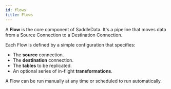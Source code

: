 ```yaml
---
id: flows
title: Flows
---
```


A **Flow** is the core component of SaddleData. It's a pipeline that moves data from a Source Connection to a Destination Connection.

Each Flow is defined by a simple configuration that specifies:

*   The **source** connection.
*   The **destination** connection.
*   The **tables** to be replicated.
*   An optional series of in-flight **transformations**.

A Flow can be run manually at any time or scheduled to run automatically.
